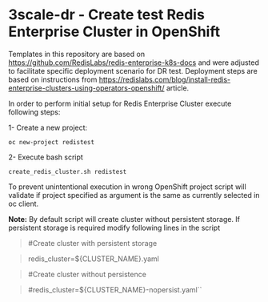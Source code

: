 # 3scale-dr - Create test Redis Enterprise Cluster in OpenShift 

Templates in this repository are based on https://github.com/RedisLabs/redis-enterprise-k8s-docs and were adjusted to facilitate specific deployment scenario for DR test. 
Deployment steps are based on instructions from  https://redislabs.com/blog/install-redis-enterprise-clusters-using-operators-openshift/ article. 

In order to perform initial setup for Redis Enterprise Cluster execute  following steps: 


1- Create a new project:

`oc new-project redistest`

2- Execute bash script 

`create_redis_cluster.sh redistest`

To prevent unintentional execution in wrong OpenShift project script will validate if project specified as argument is the same as currently selected in oc client.

**Note:** By default script will create cluster without persistent storage. If persistent storage is required modify following lines in the script


>\#Create cluster with persistent storage

>redis_cluster=${CLUSTER_NAME}.yaml

>\#Create cluster without persistence 

>\#redis_cluster=${CLUSTER_NAME}-nopersist.yaml``
